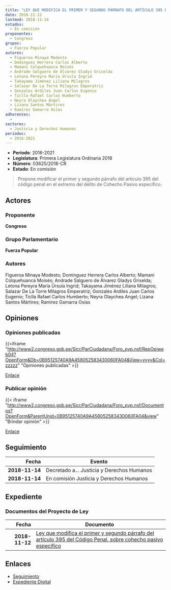 ```yaml
---
title: "LEY QUE MODIFICA EL PRIMER Y SEGUNDO PÁRRAFO DEL ARTÍCULO 395 DEL CÓDIGO PENAL, SOBRE COHECHO PASIVO ESPECÍFICO"
date: 2018-11-12
lastmod: 2018-11-14
estados: 
  - En comisión
proponentes: 
  - Congreso
grupos: 
  - Fuerza Popular
autores: 
  - Figueroa Minaya Modesto
  - Domínguez Herrera Carlos Alberto
  - Mamani Colquehuanca Moisés
  - Andrade Salguero de Álvarez Gladys Griselda
  - Letona Pereyra María Úrsula Ingrid
  - Takayama Jiménez Liliana Milagros
  - Salazar De La Torre Milagros Emperatriz
  - Gonzales Ardiles Juan Carlos Eugenio
  - Ticlla Rafael Carlos Humberto
  - Neyra Olaychea Angel
  - Lizana Santos Mártires
  - Ramírez Gamarra Osías
adherentes: 
  - 
sectores: 
  - Justicia y Derechos Humanos
periodos: 
  - 2016-2021
---
```


- **Periodo**: 2016-2021
- **Legislatura**: Primera Legislatura Ordinaria 2018
- **Número**: 03625/2018-CR
- **Estado**: En comisión

> Propone modificar el primer y segundo párrafo del artículo 395 del código penal en el extremo del delito de Cohecho Pasivo específico.


## Actores

### Proponente

**Congreso**

### Grupo Parlamentario

**Fuerza Popular**

### Autores

Figueroa Minaya Modesto; Domínguez Herrera Carlos Alberto; Mamani Colquehuanca Moisés; Andrade Salguero de Álvarez Gladys Griselda; Letona Pereyra María Úrsula Ingrid; Takayama Jiménez Liliana Milagros; Salazar De La Torre Milagros Emperatriz; Gonzales Ardiles Juan Carlos Eugenio; Ticlla Rafael Carlos Humberto; Neyra Olaychea Angel; Lizana Santos Mártires; Ramírez Gamarra Osías


## Opiniones

### Opiniones publicadas

{{<iframe "http://www2.congreso.gob.pe/Sicr/ParCiudadana/Foro_pvp.nsf/RepOpiweb04?OpenForm&Db=0B95125740A9A458052583430060FA04&View=yyyy&Col=zzzzz" "Opiniones publicadas" >}}

[Enlace](http://www2.congreso.gob.pe/Sicr/ParCiudadana/Foro_pvp.nsf/RepOpiweb04?OpenForm&Db=0B95125740A9A458052583430060FA04&View=yyyy&Col=zzzzz)
### Publicar opinión

{{< iframe "http://www2.congreso.gob.pe/Sicr/ParCiudadana/Foro_pvp.nsf/Documentos?OpenForm&ParentUnid=0B95125740A9A458052583430060FA04&view" "Brindar opinión" >}}

[Enlace](http://www2.congreso.gob.pe/Sicr/ParCiudadana/Foro_pvp.nsf/Documentos?OpenForm&ParentUnid=0B95125740A9A458052583430060FA04&view)

## Seguimiento

| Fecha | Evento |
|------:|--------|
| **2018-11-14** | Decretado a... Justicia y Derechos Humanos|
| **2018-11-14** | En comisión Justicia y Derechos Humanos|


## Expediente


### Documentos del Proyecto de Ley

| Fecha | Documento |
|------:|--------|
| **2018-11-12** | [Ley que modifica el primer y segundo párrafo del artículo 395 del Código Penal, sobre cohecho pasivo especifico](http://www.leyes.congreso.gob.pe/Documentos/2016_2021/Proyectos_de_Ley_y_de_Resoluciones_Legislativas/PL0362520181112..pdf) |

## Enlaces 

- [Seguimiento](http://www2.congreso.gob.pe/Sicr/TraDocEstProc/CLProLey2016.nsf/f7fff46988ca05b1052578e100829cc7/accb4a10deef275c052583430073a51e?OpenDocument)
- [Expediente Digital](http://www2.congreso.gob.pe/Sicr/TraDocEstProc/CLProLey2016.nsf/f7fff46988ca05b1052578e100829cc7/accb4a10deef275c052583430073a51e?OpenDocument&Click=05257FB7005EB655.eb71d0cf91d8294e05256cdf006b5706/$Body/0.1C6C)
